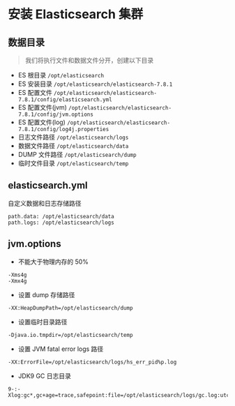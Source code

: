 # 安装 Elasticsearch 集群

## 数据目录

> 我们将执行文件和数据文件分开，创建以下目录

* ES 根目录 `/opt/elasticsearch`
* ES 安装目录 `/opt/elasticsearch/elasticsearch-7.8.1`
* ES 配置文件 `/opt/elasticsearch/elasticsearch-7.8.1/config/elasticsearch.yml`
* ES 配置文件(jvm) `/opt/elasticsearch/elasticsearch-7.8.1/config/jvm.options`
* ES 配置文件(log) `/opt/elasticsearch/elasticsearch-7.8.1/config/log4j.properties`
* 日志文件路径 `/opt/elasticsearch/logs`
* 数据文件路径 `/opt/elasticsearch/data`
* DUMP 文件路径  `/opt/elasticsearch/dump`
* 临时文件目录 `/opt/elasticsearch/temp`

## elasticsearch.yml

自定义数据和日志存储路径

```properties
path.data: /opt/elasticsearch/data
path.logs: /opt/elasticsearch/logs
```

## jvm.options

* 不能大于物理内存的 50%

```properties
-Xms4g
-Xmx4g
```

* 设置 dump 存储路径

```properties
-XX:HeapDumpPath=/opt/elasticsearch/dump
```

* 设置临时目录路径

```properties
-Djava.io.tmpdir=/opt/elasticsearch/temp
```

* 设置 JVM fatal error logs 路径

```properties
-XX:ErrorFile=/opt/elasticsearch/logs/hs_err_pid%p.log
```

* JDK9 GC 日志目录

```properties
9-:-Xlog:gc*,gc+age=trace,safepoint:file=/opt/elasticsearch/logs/gc.log:utctime,pid,tags:filecount=32,filesize=64m
```
